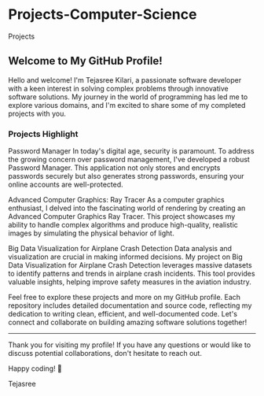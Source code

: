 # Projects-Computer-Science
Projects
## Welcome to My GitHub Profile!

Hello and welcome! I'm Tejasree Kilari, a passionate software developer with a keen interest in solving complex problems through innovative software solutions. My journey in the world of programming has led me to explore various domains, and I'm excited to share some of my completed projects with you.

### Projects Highlight

Password Manager
In today's digital age, security is paramount. To address the growing concern over password management, I've developed a robust Password Manager. This application not only stores and encrypts passwords securely but also generates strong passwords, ensuring your online accounts are well-protected.

 Advanced Computer Graphics: Ray Tracer
As a computer graphics enthusiast, I delved into the fascinating world of rendering by creating an Advanced Computer Graphics Ray Tracer. This project showcases my ability to handle complex algorithms and produce high-quality, realistic images by simulating the physical behavior of light.

Big Data Visualization for Airplane Crash Detection
Data analysis and visualization are crucial in making informed decisions. My project on Big Data Visualization for Airplane Crash Detection leverages massive datasets to identify patterns and trends in airplane crash incidents. This tool provides valuable insights, helping improve safety measures in the aviation industry.

Feel free to explore these projects and more on my GitHub profile. Each repository includes detailed documentation and source code, reflecting my dedication to writing clean, efficient, and well-documented code. Let's connect and collaborate on building amazing software solutions together!

---

Thank you for visiting my profile! If you have any questions or would like to discuss potential collaborations, don't hesitate to reach out.

Happy coding! 🚀

Tejasree
